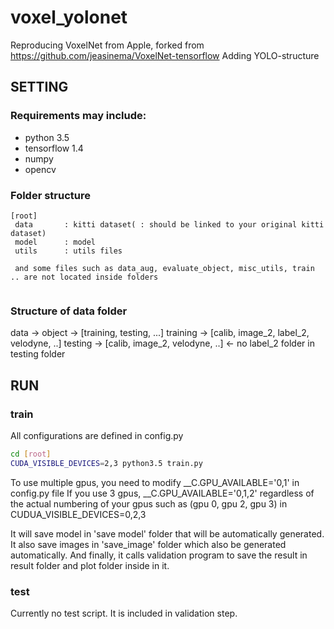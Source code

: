 # voxel_yolonet

Reproducing VoxelNet from Apple, forked from https://github.com/jeasinema/VoxelNet-tensorflow
Adding YOLO-structure

## SETTING 

### Requirements may include:

- python 3.5
- tensorflow 1.4
- numpy
- opencv

### Folder structure
```
[root]
 data       : kitti dataset( : should be linked to your original kitti dataset)
 model      : model
 utils      : utils files
 
 and some files such as data_aug, evaluate_object, misc_utils, train .. are not located inside folders
 
```

### Structure of data folder

data -> object -> [training, testing, ...]
training -> [calib, image_2, label_2, velodyne, ..]
testing -> [calib, image_2, velodyne, ..] <- no label_2 folder in testing folder


## RUN

### train
All configurations are defined in config.py
```bash
cd [root]
CUDA_VISIBLE_DEVICES=2,3 python3.5 train.py
```
To use multiple gpus, you need to modify __C.GPU_AVAILABLE='0,1' in config.py file
If you use 3 gpus, __C.GPU_AVAILABLE='0,1,2' regardless of the actual numbering of your gpus such as (gpu 0, gpu 2, gpu 3) in CUDUA_VISIBLE_DEVICES=0,2,3

It will save model in 'save model' folder that will be automatically generated.
It also save images in 'save_image' folder which also be generated automatically.
And finally, it calls validation program to save the result in result folder and plot folder inside in it.

### test

Currently no test script.
It is included in validation step.
```
